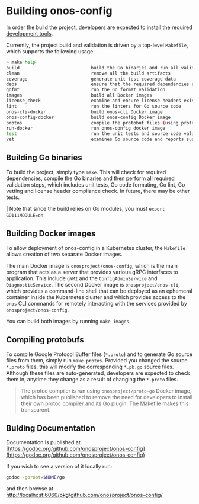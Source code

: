 # Building onos-config
In order the build the project, developers are expected to install the 
required [development tools](prerequisites.md). 

Currently, the project build and validation is driven by a top-level `Makefile`, which supports the following usage:
```bash
> make help
build                           build the Go binaries and run all validations (default)
clean                           remove all the build artifacts
coverage                        generate unit test coverage data
deps                            ensure that the required dependencies are in place
gofmt                           run the Go format validation
images                          build all Docker images
license_check                   examine and ensure license headers exist
lint                            run the linters for Go source code
onos-cli-docker                 build onos-cli Docker image
onos-config-docker              build onos-config Docker image
protos                          compile the protobuf files (using protoc-go Docker)
run-docker                      run onos-config docker image
test                            run the unit tests and source code validation
vet                             examines Go source code and reports suspicious constructs
```

## Building Go binaries
To build the project, simply type `make`. This will check for required dependencies, compile the Go binaries 
and then perform all required validation steps, which includes unit tests, Go code formating, Go lint, Go vetting
and license header compliance check. In future, there may be other tests.

| Note that since the build relies on Go modules, you must `export GO111MODULE=on`.
## Building Docker images
To allow deployment of onos-config in a Kubernetes cluster, the `Makefile` allows creation of two separate Docker 
images.

The main Docker image is `onosproject/onos-config`, which is the main program that acts as a server that provides 
various gRPC interfaces to application. This include `gNMI` and the `ConfigAdminService` and `DiagnosticService`. The
second Docker image is `onosproject/onos-cli`, which provides a command-line shell that can be deployed as an
ephemeral container inside the Kubernetes cluster and which provides access to the `onos` CLI commands for 
remotely interacting with the services provided by `onosproject/onos-config`.

You can build both images by running `make images`.

## Compiling protobufs
To compile Google Protocol Buffer files (`*.proto`) and to generate Go source files from them, simply run
`make protos`. Provided you changed the source `*.proto` files, this will modify the corresponding `*.pb.go` source
files. Although these files are auto-generated, developers are expected to check them in, anytime they change as
a result of changing the `*.proto` files.

> The protoc compiler is run using `onosproject/proto-go` Docker image, which has been published to remove the
need for developers to install their own protoc compiler and its Go plugin. The Makefile makes this transparent.


## Bulding Documentation
Documentation is published at [https://godoc.org/github.com/onosproject/onos-config](https://godoc.org/github.com/onosproject/onos-config)

If you wish to see a version of it locally run:
```bash
godoc -goroot=$HOME/go
``` 

and then browse at [http://localhost:6060/pkg/github.com/onosproject/onos-config/](http://localhost:6060/pkg/github.com/onosproject/onos-config/)
